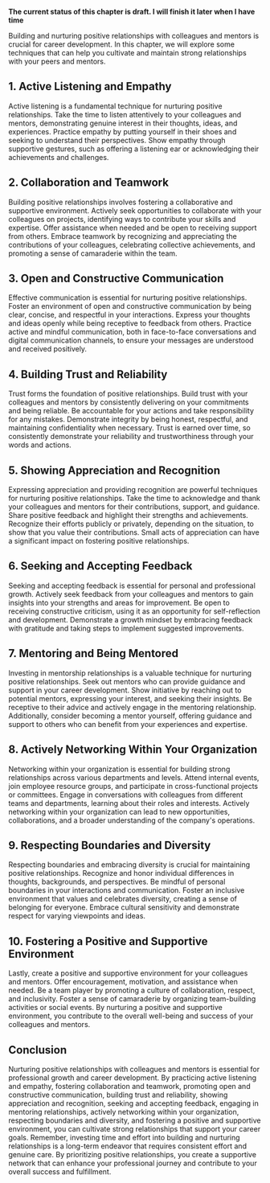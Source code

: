 **The current status of this chapter is draft. I will finish it later when I have time**

Building and nurturing positive relationships with colleagues and mentors is crucial for career development. In this chapter, we will explore some techniques that can help you cultivate and maintain strong relationships with your peers and mentors.

**1. Active Listening and Empathy**
-----------------------------------

Active listening is a fundamental technique for nurturing positive relationships. Take the time to listen attentively to your colleagues and mentors, demonstrating genuine interest in their thoughts, ideas, and experiences. Practice empathy by putting yourself in their shoes and seeking to understand their perspectives. Show empathy through supportive gestures, such as offering a listening ear or acknowledging their achievements and challenges.

**2. Collaboration and Teamwork**
---------------------------------

Building positive relationships involves fostering a collaborative and supportive environment. Actively seek opportunities to collaborate with your colleagues on projects, identifying ways to contribute your skills and expertise. Offer assistance when needed and be open to receiving support from others. Embrace teamwork by recognizing and appreciating the contributions of your colleagues, celebrating collective achievements, and promoting a sense of camaraderie within the team.

**3. Open and Constructive Communication**
------------------------------------------

Effective communication is essential for nurturing positive relationships. Foster an environment of open and constructive communication by being clear, concise, and respectful in your interactions. Express your thoughts and ideas openly while being receptive to feedback from others. Practice active and mindful communication, both in face-to-face conversations and digital communication channels, to ensure your messages are understood and received positively.

**4. Building Trust and Reliability**
-------------------------------------

Trust forms the foundation of positive relationships. Build trust with your colleagues and mentors by consistently delivering on your commitments and being reliable. Be accountable for your actions and take responsibility for any mistakes. Demonstrate integrity by being honest, respectful, and maintaining confidentiality when necessary. Trust is earned over time, so consistently demonstrate your reliability and trustworthiness through your words and actions.

**5. Showing Appreciation and Recognition**
-------------------------------------------

Expressing appreciation and providing recognition are powerful techniques for nurturing positive relationships. Take the time to acknowledge and thank your colleagues and mentors for their contributions, support, and guidance. Share positive feedback and highlight their strengths and achievements. Recognize their efforts publicly or privately, depending on the situation, to show that you value their contributions. Small acts of appreciation can have a significant impact on fostering positive relationships.

**6. Seeking and Accepting Feedback**
-------------------------------------

Seeking and accepting feedback is essential for personal and professional growth. Actively seek feedback from your colleagues and mentors to gain insights into your strengths and areas for improvement. Be open to receiving constructive criticism, using it as an opportunity for self-reflection and development. Demonstrate a growth mindset by embracing feedback with gratitude and taking steps to implement suggested improvements.

**7. Mentoring and Being Mentored**
-----------------------------------

Investing in mentorship relationships is a valuable technique for nurturing positive relationships. Seek out mentors who can provide guidance and support in your career development. Show initiative by reaching out to potential mentors, expressing your interest, and seeking their insights. Be receptive to their advice and actively engage in the mentoring relationship. Additionally, consider becoming a mentor yourself, offering guidance and support to others who can benefit from your experiences and expertise.

**8. Actively Networking Within Your Organization**
---------------------------------------------------

Networking within your organization is essential for building strong relationships across various departments and levels. Attend internal events, join employee resource groups, and participate in cross-functional projects or committees. Engage in conversations with colleagues from different teams and departments, learning about their roles and interests. Actively networking within your organization can lead to new opportunities, collaborations, and a broader understanding of the company's operations.

**9. Respecting Boundaries and Diversity**
------------------------------------------

Respecting boundaries and embracing diversity is crucial for maintaining positive relationships. Recognize and honor individual differences in thoughts, backgrounds, and perspectives. Be mindful of personal boundaries in your interactions and communication. Foster an inclusive environment that values and celebrates diversity, creating a sense of belonging for everyone. Embrace cultural sensitivity and demonstrate respect for varying viewpoints and ideas.

**10. Fostering a Positive and Supportive Environment**
-------------------------------------------------------

Lastly, create a positive and supportive environment for your colleagues and mentors. Offer encouragement, motivation, and assistance when needed. Be a team player by promoting a culture of collaboration, respect, and inclusivity. Foster a sense of camaraderie by organizing team-building activities or social events. By nurturing a positive and supportive environment, you contribute to the overall well-being and success of your colleagues and mentors.

**Conclusion**
--------------

Nurturing positive relationships with colleagues and mentors is essential for professional growth and career development. By practicing active listening and empathy, fostering collaboration and teamwork, promoting open and constructive communication, building trust and reliability, showing appreciation and recognition, seeking and accepting feedback, engaging in mentoring relationships, actively networking within your organization, respecting boundaries and diversity, and fostering a positive and supportive environment, you can cultivate strong relationships that support your career goals. Remember, investing time and effort into building and nurturing relationships is a long-term endeavor that requires consistent effort and genuine care. By prioritizing positive relationships, you create a supportive network that can enhance your professional journey and contribute to your overall success and fulfillment.
